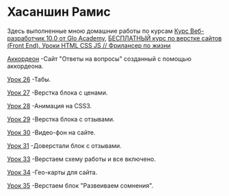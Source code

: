 # Хасаншин Рамис
Здесь выполненные мною домашние работы по курсам [Курс Веб-разработчик 10.0 от Glo Academy](https://www.youtube.com/playlist?list=PL3LQJkGQtzc5G7wIQfVqBMEprmTKZIaXf), [БЕСПЛАТНЫЙ курс по верстке сайтов (Front End). Уроки HTML CSS JS // Фрилансер по жизни](https://www.youtube.com/playlist?list=PLM6XATa8CAG4F9nAIYNS5oAiPotxwLFIr)

[Аккордеон](https://khasanshinramis.github.io/аккордеоны/) -Сайт "Ответы на вопросы" созданный с помощью аккордеона.

[Урок 26](https://github.com/KhasanshinRamis/khasanshinramis.github.io/tree/master/Форма%20с%20табами) -Табы.

[Урок 27](https://khasanshinramis.github.io/Верстка%20блока%20с%20ценами/index.html) -Верстка блока с ценами.

[Урок 28](https://github.com/KhasanshinRamis/khasanshinramis.github.io/blob/master/Форма%20регистрации%20с%20анимацией/scr/index.html) -Анимация на CSS3.

[Урок 29](https://github.com/KhasanshinRamis/khasanshinramis.github.io/blob/master/Штукатурка%20стен/scr/index.html) -Верстка блока с отзывами.

[Урок 30](https://github.com/KhasanshinRamis/khasanshinramis.github.io/blob/master/Дз%20по%20видео-фону/src/index.html) -Видео-фон на сайте.

[Урок 31](https://github.com/KhasanshinRamis/khasanshinramis.github.io/blob/master/Штукатурка%20стен/scr/index.html) -Доверстали блок с отзывами.

[Урок 33](https://github.com/KhasanshinRamis/khasanshinramis.github.io/blob/master/Штукатурка%20стен/scr/index.html) -Верстаем схему работы и все включено.

[Урок 34](https://github.com/KhasanshinRamis/khasanshinramis.github.io/blob/master/Дз%20по%20гео-картам/src) -Гео-карты для сайта.

[Урок 35](https://github.com/KhasanshinRamis/khasanshinramis.github.io/tree/master/Штукатурка%20стен/scr) -Верстаем блок "Развеиваем сомнения".

